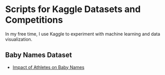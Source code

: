 # Scripts for Kaggle Datasets and Competitions

In my free time, I use Kaggle to experiment with machine learning and data visualization.

## Baby Names Dataset

- [Impact of Athletes on Baby Names](https://www.kaggle.com/jeffd23/d/kaggle/us-baby-names/impact-of-famous-athletes-on-baby-names)
